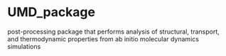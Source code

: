 # UMD_package
post-processing package that performs analysis of structural, transport, and thermodynamic properties from ab initio molecular dynamics simulations
